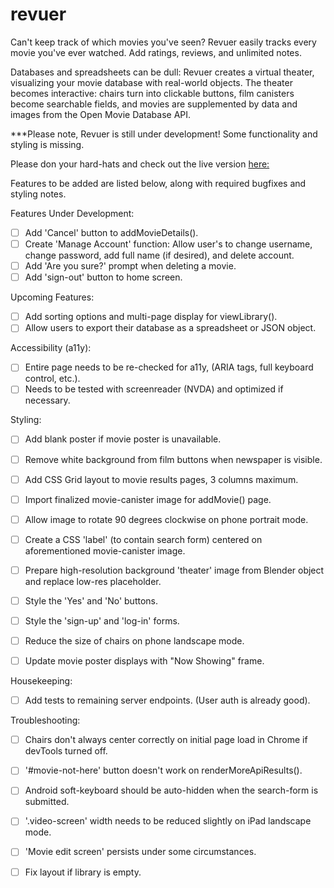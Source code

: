 # revuer
Can't keep track of which movies you've seen? Revuer easily tracks every movie you've ever watched. Add ratings, reviews, and unlimited notes.

Databases and spreadsheets can be dull: Revuer creates a virtual theater, visualizing your movie database with real-world objects. The theater becomes interactive: chairs turn into clickable buttons, film canisters become searchable fields, and movies are supplemented by data and images from the Open Movie Database API.


***Please note, Revuer is still under development! Some functionality and styling is missing.

Please don your hard-hats and check out the live version [here:](https://revuer.herokuapp.com/)

Features to be added are listed below, along with required bugfixes and styling notes.

Features Under Development:
  * [ ] Add 'Cancel' button to addMovieDetails().
  * [ ] Create 'Manage Account' function: Allow user's to change username, change password, add full name (if desired), and delete account.
  * [ ] Add 'Are you sure?' prompt when deleting a movie.
  * [ ] Add 'sign-out' button to home screen.
  
Upcoming Features:
  * [ ] Add sorting options and multi-page display for viewLibrary().
  * [ ] Allow users to export their database as a spreadsheet or JSON object.
  
Accessibility (a11y):
  * [ ] Entire page needs to be re-checked for a11y, (ARIA tags, full keyboard control, etc.).
  * [ ] Needs to be tested with screenreader (NVDA) and optimized if necessary.
 
Styling:
  * [ ] Add blank poster if movie poster is unavailable.
  * [ ] Remove white background from film buttons when newspaper is visible.
  * [ ] Add CSS Grid layout to movie results pages, 3 columns maximum.
  * [ ] Import finalized movie-canister image for addMovie() page.
  * [ ] Allow image to rotate 90 degrees clockwise on phone portrait mode.
  * [ ] Create a CSS 'label' (to contain search form) centered on aforementioned movie-canister image.
  * [ ] Prepare high-resolution background 'theater' image from Blender object and replace low-res placeholder.
  * [ ] Style the 'Yes' and 'No' buttons.
  * [ ] Style the 'sign-up' and 'log-in' forms.
  * [ ] Reduce the size of chairs on phone landscape mode.
  * [ ] Update movie poster displays with "Now Showing" frame.
  
    
Housekeeping:
  * [ ] Add tests to remaining server endpoints. (User auth is already good).
     
Troubleshooting:
  * [ ] Chairs don't always center correctly on initial page load in Chrome if devTools turned off.
  * [ ] '#movie-not-here' button doesn't work on renderMoreApiResults().
  * [ ] Android soft-keyboard should be auto-hidden when the search-form is submitted.
  * [ ] '.video-screen' width needs to be reduced slightly on iPad landscape mode.
  * [ ] 'Movie edit screen' persists under some circumstances.
  * [ ] Fix layout if library is empty.
  
